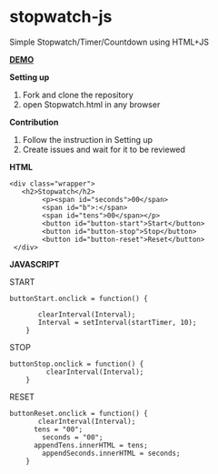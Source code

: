 # stopwatch-js

Simple Stopwatch/Timer/Countdown using HTML+JS 

<a href="https://codepen.io/fox24/pen/xxEKPXB"><b> DEMO </b></a>

<b> Setting up </b>

1. Fork and clone the repository
2. open Stopwatch.html in any browser 

<b> Contribution </b>

1. Follow the instruction in Setting up
2. Create issues and wait for it to be reviewed


<b> HTML </b>


```
<div class="wrapper">
   <h2>Stopwatch</h2>
        <p><span id="seconds">00</span>
        <span id="b">:</span>
        <span id="tens">00</span></p>
        <button id="button-start">Start</button>
        <button id="button-stop">Stop</button>
        <button id="button-reset">Reset</button>
 </div> 
 ```
 
 <b> JAVASCRIPT </b>
 
START
```
buttonStart.onclick = function() {
      
       clearInterval(Interval);
       Interval = setInterval(startTimer, 10);
    }
```

STOP
```
buttonStop.onclick = function() {
         clearInterval(Interval);
    }
```

RESET
```
buttonReset.onclick = function() {
       clearInterval(Interval);
      tens = "00";
        seconds = "00";
      appendTens.innerHTML = tens;
        appendSeconds.innerHTML = seconds;
    }
```
